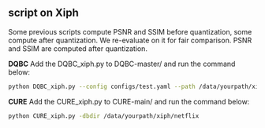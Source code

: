 ## script on Xiph
Some previous scripts compute PSNR and SSIM before quantization, some compute after quantization. We re-evaluate on it for fair comparison. PSNR and SSIM are computed after quantization.

**DQBC**
Add the DQBC_xiph.py to DQBC-master/ and run the command below:

```bash
python DQBC_xiph.py --config configs/test.yaml --path /data/yourpath/xiph/netflix --gpu_id 1
```

**CURE**
Add the CURE_xiph.py to CURE-main/ and run the command below:

```bash
python CURE_xiph.py -dbdir /data/yourpath/xiph/netflix
```

